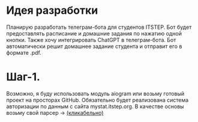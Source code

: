 # Идея разработки
Планирую разработать телеграм-бота для студентов ITSTEP.
Бот будет предоставлять расписание и домашние задания по нажатию одной кнопки.
Также хочу интегрировать ChatGPT в телеграм-бота. Бот автоматически решит домашнее задание студента и отправит его в формате .pdf.


# Шаг-1.
Возможно, я буду использовать модуль aiogram или возьму готовый проект на просторах GitHub.
Обязательно будет реализована система авторизации по данным с сайта mystat.itstep.org.
В качестве основы возьму свой парсер -> [(кликабельно)](https://github.com/azimov999/Mystat-ITStep-Parser)
